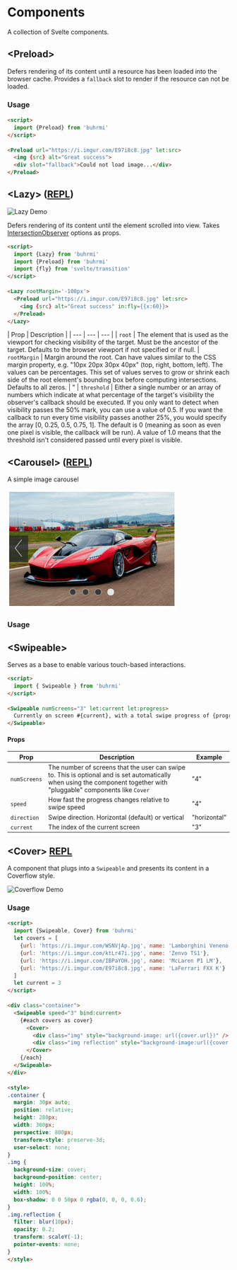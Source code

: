 # Components

A collection of Svelte components.


## \<Preload>

Defers rendering of its content until a resource has been loaded into the browser cache.
Provides a `fallback` slot to render if the resource can not be loaded.

### Usage

```html
<script>
  import {Preload} from 'buhrmi'
</script>

<Preload url="https://i.imgur.com/E97i8c8.jpg" let:src>
  <img {src} alt="Great success">
  <div slot="fallback">Could not load image...</div>
</Preload>
```

## \<Lazy> ([REPL](https://svelte.dev/repl/9a37dc7103954474a32ec1ac3a587d26?version=3.24.0))

![Lazy Demo](https://github.com/buhrmi/components/blob/master/gifs/lazy.gif?raw=true)


Defers rendering of its content until the element scrolled into view. Takes [IntersectionObserver](https://developer.mozilla.org/en-US/docs/Web/API/IntersectionObserver/IntersectionObserver) options as props.

```html
<script>
  import {Lazy} from 'buhrmi'
  import {Preload} from 'buhrmi'
  import {fly} from 'svelte/transition'
</script>

<Lazy rootMargin='-100px'>
  <Preload url="https://i.imgur.com/E97i8c8.jpg" let:src>
    <img {src} alt="Great success" in:fly={{x:60}}>
  </Preload>
</Lazy>
```


| Prop | Description  |
| --- | --- | --- |
| `root` | The element that is used as the viewport for checking visibility of the target. Must be the ancestor of the target. Defaults to the browser viewport if not specified or if null. 
| `rootMargin` | Margin around the root. Can have values similar to the CSS margin property, e.g. "10px 20px 30px 40px" (top, right, bottom, left). The values can be percentages. This set of values serves to grow or shrink each side of the root element's bounding box before computing intersections. Defaults to all zeros. | "
| `threshold` | Either a single number or an array of numbers which indicate at what percentage of the target's visibility the observer's callback should be executed. If you only want to detect when visibility passes the 50% mark, you can use a value of 0.5. If you want the callback to run every time visibility passes another 25%, you would specify the array [0, 0.25, 0.5, 0.75, 1]. The default is 0 (meaning as soon as even one pixel is visible, the callback will be run). A value of 1.0 means that the threshold isn't considered passed until every pixel is visible. 

## \<Carousel> ([REPL](https://svelte.dev/repl/1af75faf851949a8a1a6978f144034e0?version=3.24.0))

A simple image carousel

![Lazy Demo](https://github.com/buhrmi/components/blob/master/gifs/carousel.gif?raw=true)

### Usage

<script>
import {Carousel} from 'buhrmi'
const images = [
  'https://i.imgur.com/WSNVjAp.jpg',
  'https://i.imgur.com/ktLr47i.jpg',
  'https://i.imgur.com/IBPaYOH.jpg',
  'https://i.imgur.com/E97i8c8.jpg',
]

</script>

<main>
  <Carousel {images} />
</main>

<style>
main {
  max-width: 600px;
}
</style>


## \<Swipeable>

Serves as a base to enable various touch-based interactions.

```html
<script>
  import { Swipeable } from 'buhrmi'
</script>

<Swipeable numScreens="3" let:current let:progress>
  Currently on screen #{current}, with a total swipe progress of {progress}
</Swipeable>
```

#### Props

| Prop | Description | Example |
| --- | --- | --- |
| `numScreens` | The number of screens that the user can swipe to. This is optional and is set automatically when using the component together with "pluggable" components like `Cover` | "4" |
| `speed` | How fast the progress changes relative to swipe speed | "4" |
| `direction` | Swipe direction. Horizontal (default) or vertical | "horizontal" |
| `current` | The index of the current screen | "3" |



## \<Cover> [REPL](https://svelte.dev/repl/156d5bb34eb0457ea1906998389a4e9f?version=3.24.0)

A component that plugs into a `Swipeable` and presents its content in a Coverflow style.

![Coverflow Demo](https://github.com/buhrmi/components/blob/master/gifs/coverflow.gif?raw=true)


### Usage


```html
<script>
  import {Swipeable, Cover} from 'buhrmi'
  let covers = [
    {url: 'https://i.imgur.com/WSNVjAp.jpg', name: 'Lamborghini Veneno'},
    {url: 'https://i.imgur.com/ktLr47i.jpg', name: 'Zenvo TS1'},
    {url: 'https://i.imgur.com/IBPaYOH.jpg', name: 'McLaren P1 LM'},
    {url: 'https://i.imgur.com/E97i8c8.jpg', name: 'LaFerrari FXX K'}
  ]
  let current = 3
</script>

<div class="container">
  <Swipeable speed="3" bind:current>
    {#each covers as cover}
      <Cover>
        <div class="img" style="background-image: url({cover.url})" />
        <div class="img reflection" style="background-image:url({cover.url})" /> 
      </Cover>
    {/each}
  </Swipeable>
</div>

<style>
.container {
  margin: 30px auto;
  position: relative;
  height: 280px;
  width: 360px;
  perspective: 800px;
  transform-style: preserve-3d;
  user-select: none;
}
.img {
  background-size: cover;
  background-position: center;
  height: 100%;
  width: 100%;
  box-shadow: 0 0 50px 0 rgba(0, 0, 0, 0.6);
}
.img.reflection {
  filter: blur(10px);
  opacity: 0.2;
  transform: scaleY(-1);
  pointer-events: none;
}
</style>
```

